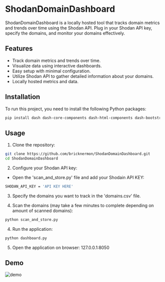 # ShodanDomainDashboard

ShodanDomainDashboard is a locally hosted tool that tracks domain metrics and trends over time using the Shodan API. Plug in your Shodan API key, specify the domains, and monitor your domains effectively.

## Features

- Track domain metrics and trends over time.
- Visualize data using interactive dashboards.
- Easy setup with minimal configuration.
- Utilize Shodan API to gather detailed information about your domains.
- Locally hosted metrics and data.

## Installation

To run this project, you need to install the following Python packages:

```bash
pip install dash dash-core-components dash-html-components dash-bootstrap-components dash-table pandas numpy plotly shodan 
```

## Usage

1.  Clone the repository:
```bash
git clone https://github.com/bricknermon/ShodanDomainDashboard.git
cd ShodanDomainDashboard
```

2. Configure your Shodan API key:
- Open the 'scan_and_store.py' file and add your Shodain API KEY:
```bash
SHODAN_API_KEY = 'API KEY HERE'
```

3. Specify the domains you want to track in the 'domains.csv' file.

4. Scan the domains (may take a few minutes to complete depending on amount of scanned domains):
```bash
python scan_and_store.py
```
4. Run the application:
```bash
python dashboard.py
```

5. Open the application on browser:
127.0.0.1:8050

## Demo
![demo](https://github.com/bricknermon/ShodanDomainDashboard/assets/94518180/b55dc586-ea23-4bd0-b8ca-d2272c1d9d2c)


